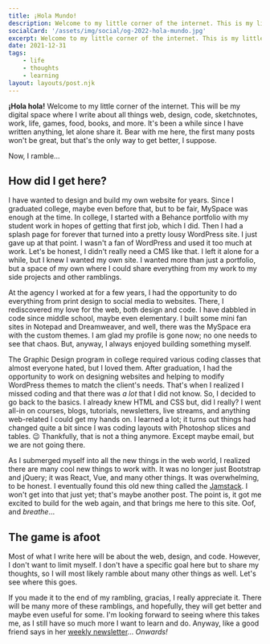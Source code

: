 ```yaml
---
title: ¡Hola Mundo!
description: Welcome to my little corner of the internet. This is my little digital corner where I talk and post about all things web, design, code, sketchnotes, work, life, games, books, and more.
socialCard: '/assets/img/social/og-2022-hola-mundo.jpg'
excerpt: Welcome to my little corner of the internet. This is my little digital corner where I talk and post about all things web, design, code, sketchnotes, work, life, games, books, and more.
date: 2021-12-31
tags:
    - life
    - thoughts
    - learning
layout: layouts/post.njk
---
```


**¡Hola hola!** Welcome to my little corner of the internet. This will be my digital space where I write about all things web, design, code, sketchnotes, work, life, games, food, books, and more. It's been a while since I have written anything, let alone share it. Bear with me here, the first many posts won't be great, but that's the only way to get better, I suppose.

Now, I ramble…

## How did I get here? 
I have wanted to design and build my own website for years. Since I graduated college, maybe even before that, but to be fair, MySpace was enough at the time. In college, I started with a Behance portfolio with my student work in hopes of getting that first job, which I did. Then I had a splash page for forever that turned into a pretty lousy WordPress site. I just gave up at that point. I wasn't a fan of WordPress and used it too much at work. Let's be honest, I didn't really need a CMS like that. I left it alone for a while, but I knew I wanted my own site. I wanted more than just a portfolio, but a space of my own where I could share everything from my work to my side projects and other ramblings.

At the agency I worked at for a few years, I had the opportunity to do everything from print design to social media to websites. There, I rediscovered my love for the web, both design and code. I have dabbled in code since middle school, maybe even elementary. I built some mini fan sites in Notepad and Dreamweaver, and well, there was the MySpace era with the custom themes. I am glad my profile is gone now; no one needs to see that chaos. But, anyway, I always enjoyed building something myself.

The Graphic Design program in college required various coding classes that almost everyone hated, but I loved them. After graduation, I had the opportunity to work on designing websites and helping to modify WordPress themes to match the client's needs. That's when I realized I missed coding and that there was _a lot_ that I did not know. So, I decided to go back to the basics. I already knew HTML and CSS but, did I really? I went all-in on courses, blogs, tutorials, newsletters, live streams, and anything web-related I could get my hands on. I learned a lot; it turns out things had changed quite a bit since I was coding layouts with Photoshop slices and tables. 😉 Thankfully, that is not a thing anymore. Except maybe email, but we are not going there.

As I submerged myself into all the new things in the web world, I realized there are many cool new things to work with. It was no longer just Bootstrap and jQuery; it was React, Vue, and many other things. It was overwhelming, to be honest. I eventually found this old new thing called the [Jamstack](https://jamstack.org/). I won't get into that just yet; that's maybe another post. The point is, it got me excited to build for the web again, and that brings me here to this site. Oof, and _breathe_…

## The game is afoot 
Most of what I write here will be about the web, design, and code. However, I don't want to limit myself. I don't have a specific goal here but to share my thoughts, so I will most likely ramble about many other things as well. Let's see where this goes.

If you made it to the end of my rambling, gracias, I really appreciate it. There will be many more of these ramblings, and hopefully, they will get better and maybe even useful for some. I'm looking forward to seeing where this takes me, as I still have so much more I want to learn and do. Anyway, like a good friend says in her [weekly newsletter](https://cassidoo.co/newsletter/)… _Onwards!_